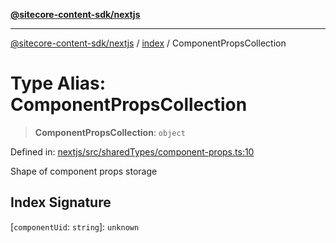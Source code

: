 [**@sitecore-content-sdk/nextjs**](../../README.md)

***

[@sitecore-content-sdk/nextjs](../../README.md) / [index](../README.md) / ComponentPropsCollection

# Type Alias: ComponentPropsCollection

> **ComponentPropsCollection**: `object`

Defined in: [nextjs/src/sharedTypes/component-props.ts:10](https://github.com/Sitecore/content-sdk/blob/0f8983961033e3434ebcac616164ddf8d484be81/packages/nextjs/src/sharedTypes/component-props.ts#L10)

Shape of component props storage

## Index Signature

\[`componentUid`: `string`\]: `unknown`
